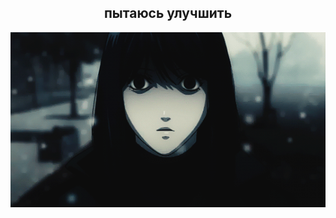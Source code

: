 <h2 align="center">пытаюсь улучшить</h2> 

<p align="center">
        <span>
            <img src="./img/death.gif"/>
        </span>
</p>



